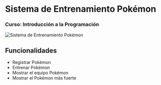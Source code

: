 <p align="center">
  <h1>Sistema de Entrenamiento Pokémon</h1>
  <h3>Curso: Introducción a la Programación</h3>
  <img src="https://i.pinimg.com/originals/24/cc/a4/24cca421862a694fffcf184eab118f52.gif" alt="Sistema de Entrenamiento Pokémon" />
</p>

## Funcionalidades
- Registrar Pokémon
- Entrenar Pokémon
- Mostrar el equipo Pokémon
- Mostrar el Pokémon más fuerte

